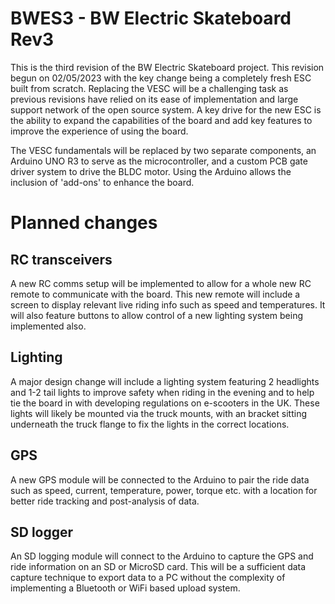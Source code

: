 <h1> BWES3 - BW Electric Skateboard Rev3 </h1>

This is the third revision of the BW Electric Skateboard project. This revision begun on 02/05/2023 with the key change being a completely fresh ESC built from scratch. Replacing the VESC will be a challenging task as previous revisions have relied on its ease of implementation and large support network of the open source system. A key drive for the new ESC is the ability to expand the capabilities of the board and add key features to improve the experience of using the board.

The VESC fundamentals will be replaced by two separate components, an Arduino UNO R3 to serve as the microcontroller, and a custom PCB gate driver system to drive the BLDC motor. Using the Arduino allows the inclusion of 'add-ons' to enhance the board.

<h1> Planned changes </h1>

<h2> RC transceivers </h2>

A new RC comms setup will be implemented to allow for a whole new RC remote to communicate with the board. This new remote will include a screen to display relevant live riding info such as speed and temperatures. It will also feature buttons to allow control of a new lighting system being implemented also.

<h2> Lighting </h2>

A major design change will include a lighting system featuring 2 headlights and 1-2 tail lights to improve safety when riding in the evening and to help tie the board in with developing regulations on e-scooters in the UK. These lights will likely be mounted via the truck mounts, with an bracket sitting underneath the truck flange to fix the lights in the correct locations.

<h2> GPS </h2>

A new GPS module will be connected to the Arduino to pair the ride data such as speed, current, temperature, power, torque etc. with a location for better ride tracking and post-analysis of data.

<h2> SD logger </h2>

An SD logging module will connect to the Arduino to capture the GPS and ride information on an SD or MicroSD card. This will be a sufficient data capture technique to export data to a PC without the complexity of implementing a Bluetooth or WiFi based upload system.


